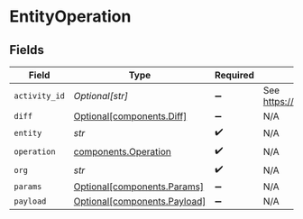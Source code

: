 # EntityOperation


## Fields

| Field                                                              | Type                                                               | Required                                                           | Description                                                        | Example                                                            |
| ------------------------------------------------------------------ | ------------------------------------------------------------------ | ------------------------------------------------------------------ | ------------------------------------------------------------------ | ------------------------------------------------------------------ |
| `activity_id`                                                      | *Optional[str]*                                                    | :heavy_minus_sign:                                                 | See https://github.com/ulid/spec                                   | 01F130Q52Q6MWSNS8N2AVXV4JN                                         |
| `diff`                                                             | [Optional[components.Diff]](../../models/components/diff.md)       | :heavy_minus_sign:                                                 | N/A                                                                |                                                                    |
| `entity`                                                           | *str*                                                              | :heavy_check_mark:                                                 | N/A                                                                |                                                                    |
| `operation`                                                        | [components.Operation](../../models/components/operation.md)       | :heavy_check_mark:                                                 | N/A                                                                |                                                                    |
| `org`                                                              | *str*                                                              | :heavy_check_mark:                                                 | N/A                                                                | 123                                                                |
| `params`                                                           | [Optional[components.Params]](../../models/components/params.md)   | :heavy_minus_sign:                                                 | N/A                                                                |                                                                    |
| `payload`                                                          | [Optional[components.Payload]](../../models/components/payload.md) | :heavy_minus_sign:                                                 | N/A                                                                |                                                                    |